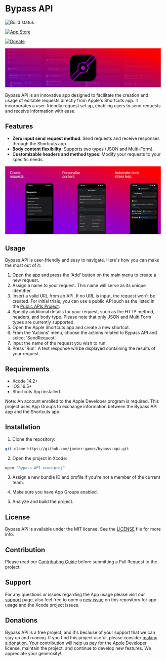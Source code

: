 # Bypass API

![Build status](https://github.com/javier-games/bypass-api/actions/workflows/ci.yml/badge.svg)

[![App Store](https://img.shields.io/badge/app_store-available-blue.svg?logo=apple)](https://apps.apple.com/app/bypass-api/id6449934061)

[![Donate](https://img.shields.io/badge/support-blue.svg?logo=paypal)](https://www.paypal.com/donate/?hosted_button_id=QY4PCGA8FMCC4)

![bypass-icon.png](Documentation/Images/bypass-icon.png)

Bypass API is an innovative app designed to facilitate the creation and usage of editable requests directly from Apple's Shortcuts app. It incorporates a user-friendly request set up, enabling users to send requests and receive information with ease.

## Features

- **Zero input send request method**: Send requests and receive responses through the Shortcuts app.
- **Body content flexibility**: Supports two types (JSON and Multi-Form).
- **Customizable headers and method types**: Modify your requests to your specific needs.

![Banner](Documentation/Images/bypass-banner.png)

## Usage

Bypass API is user-friendly and easy to navigate. Here's how you can make the most out of it:

1. Open the app and press the 'Add' button on the main menu to create a new request.
2. Assign a name to your request. This name will serve as its unique identifier.
3. Insert a valid URL from an API. If no URL is input, the request won't be created. For initial trials, you can use a public API such as the listed in the [Public APIs Project](https://github.com/public-apis/public-apis).
4. Specify additional details for your request, such as the HTTP method, headers, and body type. Please note that only JSON and Multi Form types are currently supported.
5. Open the Apple Shortcuts app and create a new shortcut.
6. From the 'Actions' menu, choose the actions related to Bypass API and select 'SendRequest'.
7. Input the name of the request you wish to run.
8. Press 'Run'. A text response will be displayed containing the results of your request.

## Requirements

- Xcode 14.2+
- iOS 16.5+
- Shortcuts App installed.

Note: An account enrolled to the Apple Developer program is required. This project uses App Groups to exchange information between the Bypass API app and the Shortcuts app.

## Installation

1. Clone the repository:

```bash
git clone https://github.com/javier-games/bypass-api.git
```

2. Open the project in Xcode:

```bash
open "Bypass API.xcodeproj"
```

3. Assign a new bundle ID and profile if you're not a member of the current team.

4. Make sure you have App Groups enabled.
5. Analyze and build the project.

## License

Bypass API is available under the MIT license. See the [LICENSE](LICENSE) file for more info.

## Contribution

Please read our [Contributing Guide](CONTRIBUTING.md) before submitting a Pull Request to the project.

## Support

For any questions or issues regarding the App usage please visit our [support](SUPPORT.md) page, also feel free to open a [new issue](https://github.com/javier-games/bypass-api/issues/new) on this repository for app usage and the Xcode project issues.

## Donations

Bypass API is a free project, and it's because of your support that we can stay up and running. If you find this project useful, please consider [making a donation](https://www.paypal.com/donate/?hosted_button_id=QY4PCGA8FMCC4). Your contribution will help us pay for the Apple Developer license, maintain the project, and continue to develop new features. We appreciate your generosity!
